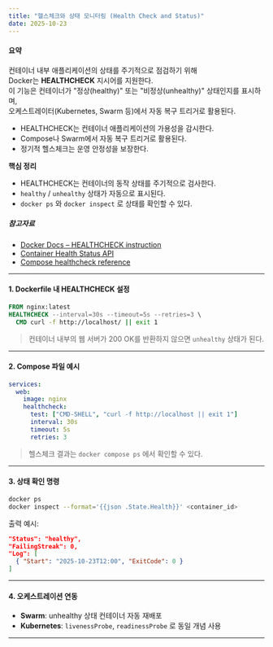 ```yaml
---
title: "헬스체크와 상태 모니터링 (Health Check and Status)"
date: 2025-10-23
---
```


#### 요약  
컨테이너 내부 애플리케이션의 상태를 주기적으로 점검하기 위해  
Docker는 **HEALTHCHECK** 지시어를 지원한다.  
이 기능은 컨테이너가 "정상(healthy)" 또는 "비정상(unhealthy)" 상태인지를 표시하며,  
오케스트레이터(Kubernetes, Swarm 등)에서 자동 복구 트리거로 활용된다.  

* HEALTHCHECK는 컨테이너 애플리케이션의 가용성을 감시한다.
* Compose나 Swarm에서 자동 복구 트리거로 활용된다.
* 정기적 헬스체크는 운영 안정성을 보장한다.
  

**핵심 정리**
- HEALTHCHECK는 컨테이너의 동작 상태를 주기적으로 검사한다.  
- `healthy` / `unhealthy` 상태가 자동으로 표시된다.  
- `docker ps` 와 `docker inspect` 로 상태를 확인할 수 있다.  

##### 참고자료
- [Docker Docs – HEALTHCHECK instruction](https://docs.docker.com/engine/reference/builder/#healthcheck)
- [Container Health Status API](https://docs.docker.com/engine/api/v1.41/#tag/Container/operation/ContainerInspect)
- [Compose healthcheck reference](https://docs.docker.com/compose/compose-file/05-services/#healthcheck)

---

#### 1. Dockerfile 내 HEALTHCHECK 설정
```dockerfile
FROM nginx:latest
HEALTHCHECK --interval=30s --timeout=5s --retries=3 \
  CMD curl -f http://localhost/ || exit 1
```

> 컨테이너 내부의 웹 서버가 200 OK를 반환하지 않으면 `unhealthy` 상태가 된다.

---

#### 2. Compose 파일 예시

```yaml
services:
  web:
    image: nginx
    healthcheck:
      test: ["CMD-SHELL", "curl -f http://localhost || exit 1"]
      interval: 30s
      timeout: 5s
      retries: 3
```

> 헬스체크 결과는 `docker compose ps` 에서 확인할 수 있다.

---

#### 3. 상태 확인 명령

```bash
docker ps
docker inspect --format='{{json .State.Health}}' <container_id>
```

출력 예시:

```json
"Status": "healthy",
"FailingStreak": 0,
"Log": [
  { "Start": "2025-10-23T12:00", "ExitCode": 0 }
]
```

---

#### 4. 오케스트레이션 연동

* **Swarm**: unhealthy 상태 컨테이너 자동 재배포
* **Kubernetes**: `livenessProbe`, `readinessProbe` 로 동일 개념 사용

---
